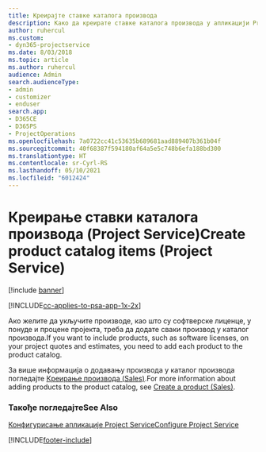 ```yaml
---
title: Креирајте ставке каталога производа
description: Како да креирате ставке каталога производа у апликацији Project Service
author: ruhercul
ms.custom:
- dyn365-projectservice
ms.date: 8/03/2018
ms.topic: article
ms.author: ruhercul
audience: Admin
search.audienceType:
- admin
- customizer
- enduser
search.app:
- D365CE
- D365PS
- ProjectOperations
ms.openlocfilehash: 7a0722cc41c53635b689681aad889407b361b04f
ms.sourcegitcommit: 40f68387f594180af64a5e5c748b6efa188bd300
ms.translationtype: HT
ms.contentlocale: sr-Cyrl-RS
ms.lasthandoff: 05/10/2021
ms.locfileid: "6012424"
---
```

# <a name="create-product-catalog-items-project-service"></a><span data-ttu-id="b7326-103">Креирање ставки каталога производа (Project Service)</span><span class="sxs-lookup"><span data-stu-id="b7326-103">Create product catalog items (Project Service)</span></span>

[!include [banner](../includes/psa-now-project-operations.md)]

[!INCLUDE[cc-applies-to-psa-app-1x-2x](../includes/cc-applies-to-psa-app-1x-2x.md)]

<span data-ttu-id="b7326-104">Ако желите да укључите производе, као што су софтверске лиценце, у понуде и процене пројекта, треба да додате сваки производ у каталог производа.</span><span class="sxs-lookup"><span data-stu-id="b7326-104">If you want to include products, such as software licenses, on your project quotes and estimates, you need to add each product to the product catalog.</span></span>  
  
 <span data-ttu-id="b7326-105">За више информација о додавању производа у каталог производа погледајте [Креирање производа (Sales)](/dynamics365/sales-enterprise/create-product-sales).</span><span class="sxs-lookup"><span data-stu-id="b7326-105">For more information about adding products to the product catalog, see [Create a product (Sales)](/dynamics365/sales-enterprise/create-product-sales).</span></span>  
  
### <a name="see-also"></a><span data-ttu-id="b7326-106">Такође погледајте</span><span class="sxs-lookup"><span data-stu-id="b7326-106">See Also</span></span>  
 [<span data-ttu-id="b7326-107">Конфигурисање апликације Project Service</span><span class="sxs-lookup"><span data-stu-id="b7326-107">Configure Project Service</span></span>](../psa/configure.md)


[!INCLUDE[footer-include](../includes/footer-banner.md)]